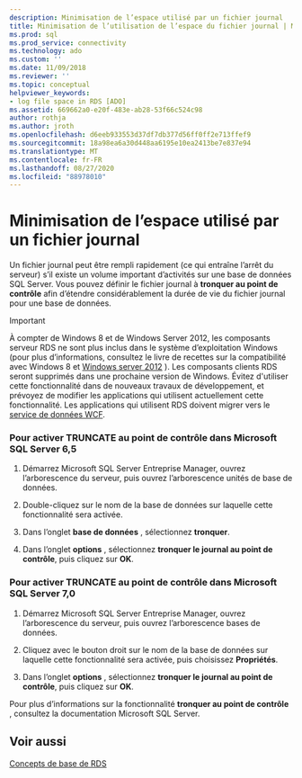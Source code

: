 ```yaml
---
description: Minimisation de l’espace utilisé par un fichier journal
title: Minimisation de l’utilisation de l’espace du fichier journal | Microsoft Docs
ms.prod: sql
ms.prod_service: connectivity
ms.technology: ado
ms.custom: ''
ms.date: 11/09/2018
ms.reviewer: ''
ms.topic: conceptual
helpviewer_keywords:
- log file space in RDS [ADO]
ms.assetid: 669662a0-e20f-483e-ab28-53f66c524c98
author: rothja
ms.author: jroth
ms.openlocfilehash: d6eeb933553d37df7db377d56ff0ff2e713ffef9
ms.sourcegitcommit: 18a98ea6a30d448aa6195e10ea2413be7e837e94
ms.translationtype: MT
ms.contentlocale: fr-FR
ms.lasthandoff: 08/27/2020
ms.locfileid: "88978010"
---
```

# <a name="minimizing-log-file-space-usage"></a>Minimisation de l’espace utilisé par un fichier journal
Un fichier journal peut être rempli rapidement (ce qui entraîne l’arrêt du serveur) s’il existe un volume important d’activités sur une base de données SQL Server. Vous pouvez définir le fichier journal à **tronquer au point de contrôle** afin d’étendre considérablement la durée de vie du fichier journal pour une base de données.  
  
> [!IMPORTANT]
>  À compter de Windows 8 et de Windows Server 2012, les composants serveur RDS ne sont plus inclus dans le système d’exploitation Windows (pour plus d’informations, consultez le livre de recettes sur la compatibilité avec Windows 8 et [Windows server 2012](https://www.microsoft.com/download/details.aspx?id=27416) ). Les composants clients RDS seront supprimés dans une prochaine version de Windows. Évitez d'utiliser cette fonctionnalité dans de nouveaux travaux de développement, et prévoyez de modifier les applications qui utilisent actuellement cette fonctionnalité. Les applications qui utilisent RDS doivent migrer vers le [service de données WCF](https://go.microsoft.com/fwlink/?LinkId=199565).  
  
### <a name="to-enable-truncate-on-checkpoint-in-microsoft-sql-server-65"></a>Pour activer TRUNCATE au point de contrôle dans Microsoft SQL Server 6,5  
  
1.  Démarrez Microsoft SQL Server Entreprise Manager, ouvrez l’arborescence du serveur, puis ouvrez l’arborescence unités de base de données.  
  
2.  Double-cliquez sur le nom de la base de données sur laquelle cette fonctionnalité sera activée.  
  
3.  Dans l’onglet **base de données** , sélectionnez **tronquer**.  
  
4.  Dans l’onglet **options** , sélectionnez **tronquer le journal au point de contrôle**, puis cliquez sur **OK**.  
  
### <a name="to-enable-truncate-on-checkpoint-in-microsoft-sql-server-70"></a>Pour activer TRUNCATE au point de contrôle dans Microsoft SQL Server 7,0  
  
1.  Démarrez Microsoft SQL Server Entreprise Manager, ouvrez l’arborescence du serveur, puis ouvrez l’arborescence bases de données.  
  
2.  Cliquez avec le bouton droit sur le nom de la base de données sur laquelle cette fonctionnalité sera activée, puis choisissez **Propriétés**.  
  
3.  Dans l’onglet **options** , sélectionnez **tronquer le journal au point de contrôle**, puis cliquez sur **OK**.  
  
 Pour plus d’informations sur la fonctionnalité **tronquer au point de contrôle** , consultez la documentation Microsoft SQL Server.  
  
## <a name="see-also"></a>Voir aussi  
 [Concepts de base de RDS](./rds-fundamentals.md)